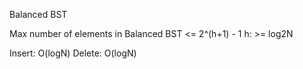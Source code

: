 Balanced BST

Max number of elements in Balanced BST <= 2^(h+1) - 1
h: >= log2N

Insert: O(logN)
Delete: O(logN)
